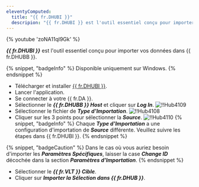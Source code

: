 ```yaml
---
eleventyComputed:
  title: "{{ fr.DHUBI }}"
  descripion: "{{ fr.DHUBI }} est l'outil essentiel conçu pour importer vos données dans {{ fr.DHUBB }}."
---
```

{% youtube 'zoNA11ql9Gk' %}

***{{ fr.DHUBI }}*** est l'outil essentiel conçu pour importer vos données dans {{ fr.DHUBB }}.

{% snippet, "badgeInfo" %}
Disponible uniquement sur Windows.
{% endsnippet %}

- Télécharger et installer [{{ fr.DHUBI }}](https://devolutions.net/password-hub-importer).
- Lancer l'application.
- Se connecter à votre {{ fr.DA }}.
- Sélectionner le ***{{ fr.DHUBB }} Host*** et cliquer sur ***Log In***.
![!!Hub4109](https://cdnweb.devolutions.net/docs/docs_en_hub_Hub4109.png)
- Sélectionner le fichier de ***Type d'Importation***.
![!!Hub4108](https://cdnweb.devolutions.net/docs/docs_en_hub_Hub4108.png)
- Cliquer sur les 3 points pour sélectionner la ***Source***.
![!!Hub4110](https://cdnweb.devolutions.net/docs/docs_en_hub_Hub4110.png)
{% snippet, "badgeInfo" %}
Chaque ***Type d'Importation*** a une configuration d'importation de ***Source*** différente. Veuillez suivre les étapes dans {{ fr.DHUBI }}.
{% endsnippet %}

{% snippet, "badgeCaution" %}
Dans le cas où vous auriez besoin d'importer les ***Paramètres Spécifiques***, laisser la case ***Change ID*** décochée dans la section ***Paramètres d'Importation***.
{% endsnippet %}

- Sélectionner le ***{{ fr.VLT }} Cible***.
- Cliquer sur ***Importer la Sélection dans {{ fr.DHUB }}***.
